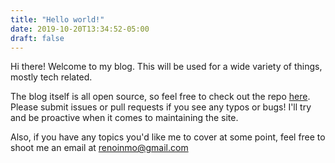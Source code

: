 ```yaml
---
title: "Hello world!"
date: 2019-10-20T13:34:52-05:00
draft: false
---
```


Hi there! Welcome to my blog. This will be used for a wide variety of things, mostly tech related.

The blog itself is all open source, so feel free to check out the repo [here](https://github.com/renodubois/blog). Please submit issues or pull requests if you see any typos or bugs! I'll try and be proactive when it comes to maintaining the site.

Also, if you have any topics you'd like me to cover at some point, feel free to shoot me an email at [renoinmo@gmail.com](mailto:renoinmo@gmail.com)
